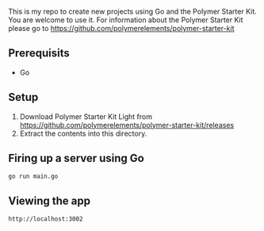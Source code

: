 This is my repo to create new projects using Go and the Polymer Starter Kit. You are welcome to use it. For information about the Polymer Starter Kit please go to https://github.com/polymerelements/polymer-starter-kit

## Prerequisits
  * Go

## Setup
1. Download Polymer Starter Kit Light from https://github.com/polymerelements/polymer-starter-kit/releases
2. Extract the contents into this directory.

## Firing up a server using Go

```
go run main.go
```

## Viewing the app
```
http://localhost:3002
```

